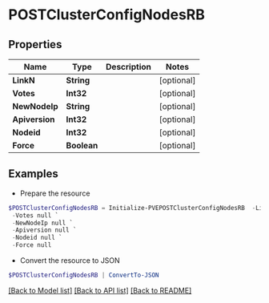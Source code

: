 # POSTClusterConfigNodesRB
## Properties

Name | Type | Description | Notes
------------ | ------------- | ------------- | -------------
**LinkN** | **String** |  | [optional] 
**Votes** | **Int32** |  | [optional] 
**NewNodeIp** | **String** |  | [optional] 
**Apiversion** | **Int32** |  | [optional] 
**Nodeid** | **Int32** |  | [optional] 
**Force** | **Boolean** |  | [optional] 

## Examples

- Prepare the resource
```powershell
$POSTClusterConfigNodesRB = Initialize-PVEPOSTClusterConfigNodesRB  -LinkN null `
 -Votes null `
 -NewNodeIp null `
 -Apiversion null `
 -Nodeid null `
 -Force null
```

- Convert the resource to JSON
```powershell
$POSTClusterConfigNodesRB | ConvertTo-JSON
```

[[Back to Model list]](../README.md#documentation-for-models) [[Back to API list]](../README.md#documentation-for-api-endpoints) [[Back to README]](../README.md)

